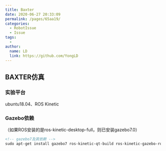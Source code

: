 ```yaml
---
title: Baxter
date: 2020-06-27 20:33:09
permalink: /pages/65aa19/
categories:
  - RobotIssue
  - Issue
tags:
  - 
author: 
  name: LD
  link: https://github.com/YongLD
---
```


## BAXTER仿真
### 实验平台
ubuntu18.04、ROS Kinetic

### Gazebo依赖
（如果ROS安装的是ros-kinetic-desktop-full，则已安装gazebo7.0）
```html
<!-- gazebo7及其依赖 -->
sudo apt-get install gazebo7 ros-kinetic-qt-build ros-kinetic-gazebo-ros-control  ros-kinetic-gazebo-rospkgs ros-kinetic-ros-control ros-kinetic-control-toolbox ros-kinetic-realtime-tools ros-kinetic-ros-controllers roskinetic-xacro python-wstool ros-kinetic-tf-conversions ros-kinetic-kdl-parser
```

